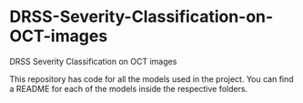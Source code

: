 # DRSS-Severity-Classification-on-OCT-images
DRSS Severity Classification on OCT images

This repository has code for all the models used in the project. You can find a README for each of the models inside the respective folders.
